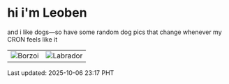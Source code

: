 # hi i'm Leoben

and i like dogs—so have some random dog pics that change whenever my CRON feels like it

|  |  |
|--------|----------|
| ![Borzoi](https://random-dog-vercel.vercel.app/api/random-borzoi?v=1759763867) | ![Labrador](https://random-dog-vercel.vercel.app/api/random-labrador?v=1759763867) |

Last updated: 2025-10-06 23:17 PHT
